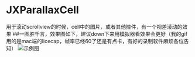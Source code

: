 # JXParallaxCell
用于滚动scrollview的时候，cell中的图片，或者其他控件，有一个视差滚动的效果
##一图胜千言，效果图如下，建议down下来用模拟器看效果会更好（我的gif用的是mac端的licecap，帧率已经60了还是有点卡，有好的录制软件麻烦各位告知）
![示例图](https://github.com/pujiaxin33/JXParallaxCell/raw/master/parallax.gif)
